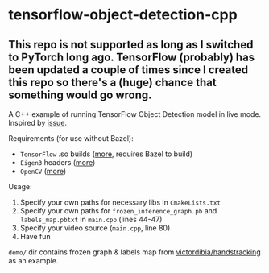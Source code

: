 # tensorflow-object-detection-cpp


## This repo is not supported as long as I switched to PyTorch long ago. TensorFlow (probably) has been updated a couple of times since I created this repo so there's a (huge) chance that something would go wrong.


A C++ example of running TensorFlow Object Detection model in live mode.
Inspired by [issue](https://github.com/tensorflow/models/issues/1741#issuecomment-318613222).

Requirements (for use without Bazel):
* `TensorFlow` .so builds ([more](https://github.com/tensorflow/tensorflow/issues/2412#issuecomment-300628873), requires Bazel to build)
* `Eigen3` headers ([more](http://eigen.tuxfamily.org/index.php?title=Main_Page))
* `OpenCV` ([more](https://github.com/opencv/opencv))

Usage:
1. Specify your own paths for necessary libs in `CmakeLists.txt`
2. Specify your own paths for `frozen_inference_graph.pb` and `labels_map.pbtxt` in `main.cpp` (lines 44-47)
3. Specify your video source (`main.cpp`, line 80)
4. Have fun

`demo/` dir contains frozen graph & labels map from [victordibia/handstracking](https://github.com/victordibia/handtracking) as an example. 
